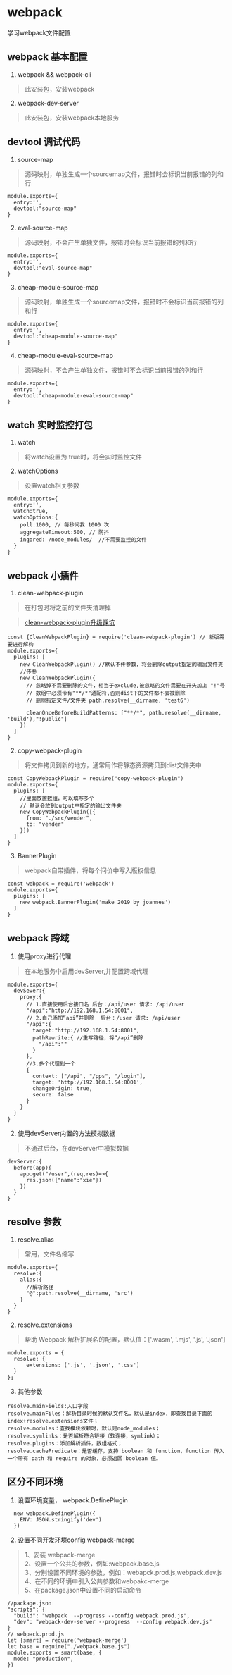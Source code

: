 # webpack
学习webpack文件配置

## webpack 基本配置
1. webpack && webpack-cli
> 此安装包，安装webpack
2. webpack-dev-server
> 此安装包，安装webpack本地服务

## devtool 调试代码
1. source-map
> 源码映射，单独生成一个sourcemap文件，报错时会标识当前报错的列和行
```
module.exports={
  entry:'',
  devtool:"source-map"
}
```
2. eval-source-map
> 源码映射，不会产生单独文件，报错时会标识当前报错的列和行
```
module.exports={
  entry:'',
  devtool:"eval-source-map"
}
```
3. cheap-module-source-map
> 源码映射，单独生成一个sourcemap文件，报错时不会标识当前报错的列和行
```
module.exports={
  entry:'',
  devtool:"cheap-module-source-map"
}
```
4. cheap-module-eval-source-map
> 源码映射，不会产生单独文件，报错时不会标识当前报错的列和行
```
module.exports={
  entry:'',
  devtool:"cheap-module-eval-source-map"
}
```

## watch 实时监控打包
1. watch
> 将watch设置为 true时，将会实时监控文件
2. watchOptions
> 设置watch相关参数
```
module.exports={
  entry:'',
  watch:true,
  watchOptions:{
    poll:1000, // 每秒问我 1000 次
    aggregateTimeout:500, // 防抖
    ingored: /node_modules/  //不需要监控的文件
  }
}
```

## webpack 小插件
1. clean-webpack-plugin 
> 在打包时将之前的文件夹清理掉  

> [clean-webpack-plugin升级踩坑](https://juejin.im/post/5d81ff29e51d456212049230)

```
const {CleanWebpackPlugin} = require('clean-webpack-plugin') // 新版需要进行解构
module.exports={
  plugins: [
    new CleanWebpackPlugin() //默认不传参数，将会删除output指定的输出文件夹
    //传参
    new CleanWebpackPlugin({
      // 忽略掉不需要删除的文件，相当于exclude,被忽略的文件需要在开头加上 "!"号
      // 数组中必须带有"**/*"通配符,否则dist下的文件都不会被删除
      // 删除指定文件/文件夹 path.resolve(__dirname, 'test6')

      cleanOnceBeforeBuildPatterns: ["**/*", path.resolve(__dirname, 'build'),"!public"]
    })
  ]
}
```
2. copy-webpack-plugin 
> 将文件拷贝到新的地方，通常用作将静态资源拷贝到dist文件夹中 

```
const CopyWebpackPlugin = require("copy-webpack-plugin")
module.exports={
  plugins: [
    //里面放置数组，可以填写多个
    // 默认会放到output中指定的输出文件夹
    new CopyWebpackPlugin([{
      from: "./src/vender",
      to: "vender"
    }])
  ]
}
```
3. BannerPlugin  
> webpack自带插件，将每个问价中写入版权信息

```
const webpack = require('webpack')
module.exports={
  plugins: [
    new webpack.BannerPlugin('make 2019 by joannes')
  ]
}
```

## webpack 跨域
1. 使用proxy进行代理
> 在本地服务中启用devServer,并配置跨域代理
```
module.exports={
  devSever:{
    proxy:{
      // 1.直接使用后台接口名 后台：/api/user 请求: /api/user
      "/api":"http://192.168.1.54:8001",
      // 2.自己添加“api”并删除  后台：/user 请求: /api/user
      "/api":{
        target:"http://192.168.1.54:8001",
        pathRewrite:{ //重写路径，将“/api”删除
          "/api":""
        }
      },
      //3.多个代理到一个
      {
        context: ["/api", "/pps", "/login"],
        target: 'http://192.168.1.54:8001',
        changeOrigin: true,
        secure: false
      }
    }
  }
}
```
2. 使用devServer内置的方法模拟数据
> 不通过后台，在devServer中模拟数据
```
devServer:{
  before(app){
    app.get("/user",(req,res)=>{
      res.json({"name":"xie"})
    })
  }
}
```

## resolve 参数
1. resolve.alias
> 常用，文件名缩写
```
module.exports={
  resolve:{
    alias:{
      //解析路径
      "@":path.resolve(__dirname, 'src')
    }
  }
}
```
2. resolve.extensions
> 帮助 Webpack 解析扩展名的配置，默认值：['.wasm', '.mjs', '.js', '.json']
```
module.exports = {
  resolve: {
      extensions: ['.js', '.json', '.css']
  }
};
```
3. 其他参数
```
resolve.mainFields:入口字段
resolve.mainFiles：解析目录时候的默认文件名，默认是index，即查找目录下面的index+resolve.extensions文件；
resolve.modules：查找模块依赖时，默认是node_modules；
resolve.symlinks：是否解析符合链接（软连接，symlink）；
resolve.plugins：添加解析插件，数组格式；
resolve.cachePredicate：是否缓存，支持 boolean 和 function，function 传入一个带有 path 和 require 的对象，必须返回 boolean 值。
```

## 区分不同环境
1. 设置环境变量， webpack.DefinePlugin
```
  new webpack.DefinePlugin({
    ENV: JSON.stringify('dev')
  })
```
2. 设置不同开发环境config  webpack-merge
>1、安装 webpack-merge  
>2、设置一个公共的参数，例如:webpack.base.js  
>3、分别设置不同环境的参数，例如：webapck.prod.js,webpack.dev.js  
>4、在不同的环境中引入公共参数和webpakc-merge  
>5、在package.json中设置不同的启动命令
```
//package.json
"scripts": {
  "build": "webpack  --progress --config webpack.prod.js",
  "dev": "webpack-dev-server --progress  --config webpack.dev.js"
}
// webpack.prod.js
let {smart} = require('webpack-merge')
let base = require("./webpack.base.js")
module.exports = smart(base, {
  mode: "production",
})
```

